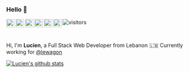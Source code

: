 ### Hello 👋

<a href="https://twitter.com/luciengeorge16">
  <img align="left" alt="Lucien George | Twitter" width="22px" src="https://simpleicons.org/icons/twitter.svg" />
</a>
<a href="https://www.linkedin.com/in/luciengeorge/">
  <img align="left" alt="Lucien George's LinkdeIn" width="22px" src="https://simpleicons.org/icons/linkedin.svg" />
</a>
<a href="https://www.github.com/lucien-george   ">
  <img align="left" alt="Lucien George's email" width="22px" src="https://simpleicons.org/icons/github.svg" />
</a>
<a href="https://www.instagram.com/luciengeorge/">
  <img align="left" alt="Lucien George's Instagram" width="22px" src="https://simpleicons.org/icons/instagram.svg"/>
</a>
<a href="https://www.facebook.com/luciengeorge">
  <img align="left" alt="Lucien George's Facebook" width="22px" src="https://simpleicons.org/icons/facebook.svg"/>
</a>
<a href="mailto:luciengeorge95@gmail.com">
  <img align="left" alt="Lucien George's Email" width="22px" src="https://simpleicons.org/icons/gmail.svg"/>
</a>

![visitors](https://visitor-badge.glitch.me/badge?page_id=lucien-george.lucien-george)

<br />

Hi, I'm **Lucien**, a Full Stack Web Developer from Lebanon 🇱🇧 Currently working for [@lewagon](https://www.lewagon.com)

[![Lucien's github stats](https://github-readme-stats.vercel.app/api?username=lucien-george)](https://github.com/lucien-george/github-readme-stats)

